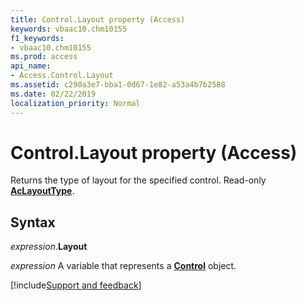 ```yaml
---
title: Control.Layout property (Access)
keywords: vbaac10.chm10155
f1_keywords:
- vbaac10.chm10155
ms.prod: access
api_name:
- Access.Control.Layout
ms.assetid: c290a3e7-bba1-0d67-1e82-a53a4b7b2588
ms.date: 02/22/2019
localization_priority: Normal
---
```



# Control.Layout property (Access)

Returns the type of layout for the specified control. Read-only **[AcLayoutType](Access.AcLayoutType.md)**.


## Syntax

_expression_.**Layout**

_expression_ A variable that represents a **[Control](Access.Control.md)** object.




[!include[Support and feedback](~/includes/feedback-boilerplate.md)]